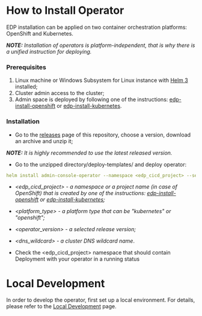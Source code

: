 # How to Install Operator

EDP installation can be applied on two container orchestration platforms: OpenShift and Kubernetes.

_**NOTE:** Installation of operators is platform-independent, that is why there is a unified instruction for deploying._

### Prerequisites
1. Linux machine or Windows Subsystem for Linux instance with [Helm 3](https://helm.sh/docs/intro/install/) installed;
2. Cluster admin access to the cluster;
3. Admin space is deployed by following one of the instructions: [edp-install-openshift](https://github.com/epmd-edp/edp-install/blob/master/documentation/openshift_install_edp.md#admin-space) or [edp-install-kubernetes](https://github.com/epmd-edp/edp-install/blob/master/documentation/kubernetes_install_edp.md#admin-space).

### Installation
* Go to the [releases](https://github.com/epmd-edp/admin-console-operator/releases) page of this repository, choose a version, download an archive and unzip it;

_**NOTE:** It is highly recommended to use the latest released version._

* Go to the unzipped directory/deploy-templates/ and deploy operator:
```yaml
helm install admin-console-operator --namespace <edp_cicd_project> --set name=admin-console-operator --set namespace=<edp_cicd_project> --set platform=<platform_type> --set image.name=epamedp/admin-console-operator --set image.version=<operator_version> --set dnsWildcard=<dns_wildcard>
```

- _<edp_cicd_project> - a namespace or a project name (in case of OpenShift) that is created by one of the instructions: [edp-install-openshift](https://github.com/epmd-edp/edp-install/blob/master/documentation/openshift_install_edp.md#install-edp) or [edp-install-kubernetes](https://github.com/epmd-edp/edp-install/blob/master/documentation/kubernetes_install_edp.md#install-edp);_ 

- _<platform_type> - a platform type that can be "kubernetes" or "openshift";_

- _<operator_version> - a selected release version;_

- _<dns_wildcard> - a cluster DNS wildcard name_.

* Check the <edp_cicd_project> namespace that should contain Deployment with your operator in a running status

# Local Development
In order to develop the operator, first set up a local environment. For details, please refer to the [Local Development](documentation/local_development.md) page.
